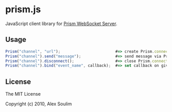 # prism.js

JavaScript client library for
[Prism WebSocket Server](https://github.com/soulim/prism).

## Usage

```javascript
Prism("channel", "url");                        #=> create Prism.connection by given URL
Prism("channel").send("message");               #=> send message via Prism.connection
Prism("channel").disconnect();                  #=> close Prism.connection
Prism("channel").bind("event_name", callback);  #=> set callback on given event received from Prism
```

## License

The MIT License

Copyright (c) 2010, Alex Soulim
